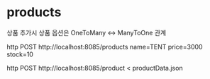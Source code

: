 # products
상품 추가시 상품 옵션은 OneToMany <-> ManyToOne 관계  



http POST http://localhost:8085/products name=TENT price=3000 stock=10

http POST http://localhost:8085/product < productData.json 
